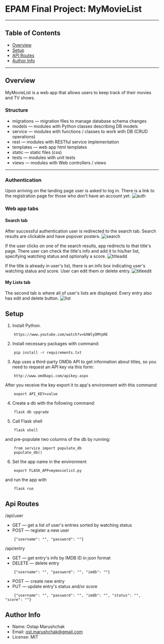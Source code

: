 # EPAM Final Project: MyMovieList
---
## Table of Contents
- [Overview](#overview)
- [Setup](#setup)
- [API Routes](#api-routes)
- [Author Info](#author-info)
---
## Overview
MyMovieList is a web app that allows users to keep track of their movies and TV shows.
### Structure
- migrations — migration files to manage database schema changes
- models — modules with Python classes describing DB models
- service — modules with functions / classes to work with DB (CRUD operations)
- rest — modules with RESTful service implementation
- templates — web app html templates
- static — static files (css)
- tests — modules with unit tests
- views — modules with Web controllers / views
---
### Authentication
Upon arriving on the landing page user is asked to log in. There is a link to the registration page for those who don't have an account yet.
![auth](https://user-images.githubusercontent.com/41839630/150019698-a2bcdbd4-ef56-4203-b009-ec9abe8a38c6.jpg)

### Web app tabs
#### Search tab
After successful authentication user is redirected to the search tab. Search results are clickable and have popover posters.
![search](https://user-images.githubusercontent.com/41839630/149953587-c5162875-24ce-477a-a65d-8caece2daf61.jpg)

If the user clicks on one of the search results, app redirects to that title's page. There user can check the title's info and add it to his/her list, specifying watching status and optionally a score.
![titleadd](https://user-images.githubusercontent.com/41839630/150017115-d7748c0e-1f25-4c36-8f8c-8e6dd35ae391.jpg)

If the title is already in user's list, there is an info box indicating user's watching status and score. User can edit them or delete entry.
![titleedit](https://user-images.githubusercontent.com/41839630/150028944-7d677e95-5aa5-4604-bf55-005161ad3269.jpg)

#### My Lists tab
The second tab is where all of user's lists are displayed. Every entry also has edit and delete button.
![list](https://user-images.githubusercontent.com/41839630/150019408-bdfa28ad-efc2-43b0-8326-68cc8aa2892f.jpg)

## Setup
1) Install Python.
```
    https://www.youtube.com/watch?v=bXWlyOMYpRE
```
2) Install necessary packages with command:
```
    pip install -r requirements.txt
```
3) App uses a third-party OMDb API to get information about titles, so you need to request an API key via this form:
```
    http://www.omdbapi.com/apikey.aspx
```
  After you receive the key export it to app's environment with this command:
```
    export API_KEY=value
```
4) Create a db with the following command:
```
    flask db upgrade
```
5) Call Flask shell
```
    flask shell
```
and pre-populate two columns of the db by running:
```
    from service import populate_db
    populate_db()
```
6) Set the app name in the environment
```
    export FLASK_APP=mymovielist.py
```
and run the app with
```
    flask run
```

## Api Routes
/api/user  
- GET — get a list of user's entries sorted by watching status  
- POST — register a new user
```
    {"username": "", "password": ""}
```
/api/entry  
- GET — get entry's info by IMDB ID in json format  
- DELETE — delete entry
```
    {"username": "", "password": "", "imdb": ""}
```
- POST — create new entry  
- PUT — update entry's status and/or score
```
    {"username": "", "password": "", "imdb": "", "status": "", "score": ""}
```

## Author Info
- Name: Ostap Marushchak
- Email: ost.marushchak@gmail.com
- License: MIT
